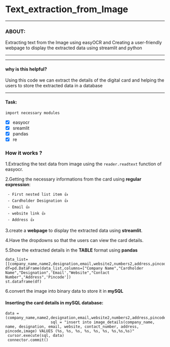 # Text_extraction_from_Image
----
### ABOUT:
Extracting text from the Image using easyOCR and Creating a user-friendly webpage to display the extracted data using streamlit and python
***
----
#### why is this helpful?
Using this code we can extract the details of the digital card and helping the users to store the extracted data in a database 
****
#### Task:
`import necessary modules`
- [x] easyocr
- [x] sreamlit
- [x] pandas
- [x] re

### **How it works** ?
1.Extracting the text data from image using the  `reader.readtext` function of easyocr.

2.Getting the necessary informations from the card using **regular expression**:

     - First nested list item 👍
     - Cardholder Designation 👍
     - Email 👍
     - website link 👍
     - Address 👍
3.create a **webpage** to display the extracted data using **streamlit**.

4.Have the dropdowns so that the users can view the card details.

5.Show the extracted details in the **TABLE** format using **pandas**
```
data_list=[[company_name,name2,designation,email,website2,numbers2,address,pincode]] 
df=pd.DataFrame(data_list,columns=["Company Name","Cardholder Name","Designation",'Email',"Website","Contact Number","Address",'Pincode'])
st.dataframe(df)
```
6.convert the image into binary data to store it in **mySQL**

#### Inserting the card details in **mySQL** database:
```
data = (company_name,name2,designation,email,website2,numbers2,address,pincode,image_data)
                    sql = "insert into image_details(company_name, name, designation, email, website, contact_number, address, pincode,image) VALUES (%s, %s, %s, %s, %s, %s, %s,%s,%s)"
 cursor.execute(sql, data)
 connector.commit()
 
 ```
